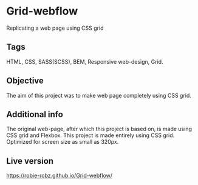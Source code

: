 # Grid-webflow
Replicating a web page using CSS grid

Tags
----
HTML, CSS, SASS(SCSS), BEM, Responsive web-design, Grid.

Objective
---------
The aim of this project was to make web page completely using CSS grid.

Additional info
---------------
The original web-page, after which this project is based on, is made using CSS grid and Flexbox.
This project is made entirely using CSS grid.
Optimized for screen size as small as 320px.

Live version
------------
https://robie-robz.github.io/Grid-webflow/
